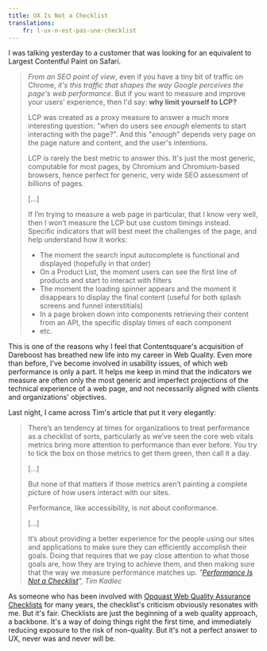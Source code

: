 ```yaml
---
title: UX Is Not a Checklist
translations:
    fr: l-ux-n-est-pas-une-checklist
---
```


I was talking yesterday to a customer that was looking for an equivalent to Largest Contentful Paint on Safari.

> _From an SEO point of view_, even if you have a tiny bit of traffic on Chrome, _it's this traffic that shapes the way Google perceives the page's web performance_. But if you want to measure and improve your users’ experience, then I'd say: **why limit yourself to LCP?**
>
> LCP was created as a proxy measure to answer a much more interesting question: "when do users see _enough_ elements to start interacting with the page?". And this "_enough_" depends very page on the page nature and content, and the user's intentions.
>
> LCP is rarely the best metric to answer this. It's just the most generic, computable for most pages, by Chromium and Chromium-based browsers, hence perfect for generic, very wide SEO assessment of billions of pages.
>
> […]
>
> If I’m trying to measure a web page in particular, that I know very well, then I won’t measure the LCP but use custom timings instead. Specific indicators that will best meet the challenges of the page, and help understand how it works:
>
> -   The moment the search input autocomplete is functional and displayed (hopefully in that order)
> -   On a Product List, the moment users can see the first line of products and start to interact with filters
> -   The moment the loading spinner appears and the moment it disappears to display the final content (useful for both splash screens and funnel interstitials)
> -   In a page broken down into components retrieving their content from an API, the specific display times of each component
> -   etc.

This is one of the reasons why I feel that Contentsquare's acquisition of Dareboost has breathed new life into my career in Web Quality. Even more than before, I've become involved in usability issues, of which web performance is only a part. It helps me keep in mind that the indicators we measure are often only the most generic and imperfect projections of the technical experience of a web page, and not necessarily aligned with clients and organizations' objectives.

Last night, I came across Tim's article that put it very elegantly:

> There’s an tendency at times for organizations to treat performance as a checklist of sorts, particularly as we’ve seen the core web vitals metrics bring more attention to performance than ever before. You try to tick the box on those metrics to get them green, then call it a day.
> 
> […]
> 
> But none of that matters if those metrics aren’t painting a complete picture of how users interact with our sites.
>
> Performance, like accessibility, is not about conformance.
>
> […]
>
> It’s about providing a better experience for the people using our sites and applications to make sure they can efficiently accomplish their goals. Doing that requires that we pay close attention to what those goals are, how they are trying to achieve them, and then making sure that the way we measure performance matches up. <cite>"<a href="https://timkadlec.com/remembers/2023-06-01-performance-is-not-a-checklist/">Performance Is Not a Checklist</a>", Tim Kadlec</cite>

As someone who has been involved with [Opquast Web Quality Assurance Checklists](https://checklists.opquast.com/en/web-quality-assurance/) for many years, the checklist's criticism obviously resonates with me. But it's fair. Checklists are just the beginning of a web quality approach, a backbone. It's a way of doing things right the first time, and immediately reducing exposure to the risk of non-quality. But it's not a perfect answer to UX, never was and never will be.
